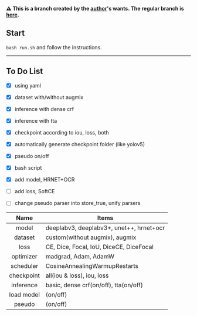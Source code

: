 **:warning: This is a branch created by the [author](https://github.com/lisy0123)'s wants. The regular branch is [here](https://github.com/boostcampaitech2/semantic-segmentation-level2-cv-18/tree/main).**

## Start

`bash run.sh` and follow the instructions.

---

## To Do List

- [x] using yaml
- [x] dataset with/without augmix
- [x] inference with dense crf
- [x] inference with tta
- [x] checkpoint according to iou, loss, both
- [x] automatically generate checkpoint folder (like yolov5)
- [x] pseudo on/off
- [x] bash script
- [x] add model, HRNET+OCR
- [ ] add loss, SoftCE
- [ ] change pseudo parser into store_true, unify parsers



|    Name    | Items                                    |
| :--------: | ---------------------------------------- |
|   model    | deeplabv3, deeplabv3+, unet++, hrnet+ocr |
|  dataset   | custom(without augmix), augmix           |
|    loss    | CE, Dice, Focal, IoU, DiceCE, DiceFocal  |
| optimizer  | madgrad, Adam, AdamW                     |
| scheduler  | CosineAnnealingWarmupRestarts            |
| checkpoint | all(iou & loss), iou, loss               |
| inference  | basic, dense crf(on/off), tta(on/off)    |
| load model | (on/off)                                 |
|   pseudo   | (on/off)                                 |



